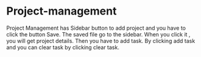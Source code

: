 # Project-management
Project Management has Sidebar button to add project and you have to click the button Save. The saved file go to the sidebar. When you click it , you will get project details. Then you have to add task. By clicking add task and you can clear task by clicking clear task.
